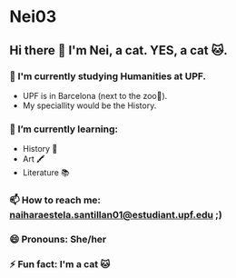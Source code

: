 # Nei03
## Hi there 👋 I'm Nei, a cat. YES, a cat 🐱. 

### 🔭 I'm currently studying Humanities at UPF.
- UPF is in Barcelona (next to the zoo🐒).
- My speciallity would be the History.

### 🌱 I’m currently learning: 
- History 📜
- Art 🖍
- Literature 📚 

### 📫 How to reach me: naiharaestela.santillan01@estudiant.upf.edu ;)

### 😄 Pronouns: She/her

### ⚡ Fun fact: I'm a cat 🐱

<!--
**Cel31/Cel31** is a ✨ _special_ ✨ repository because its `README.md` (this file) appears on your GitHub profile.

Here are some ideas to get you started:

- 🔭 I’m currently working on ...
- 🌱 I’m currently learning ...
- 👯 I’m looking to collaborate on ...
- 🤔 I’m looking for help with ...
- 💬 Ask me about ...
- 📫 How to reach me: ...
-->
